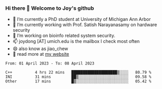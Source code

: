 ### Hi there 👋 Welcome to Joy's github

- 🔭 I’m currently a PhD student at University of Michigan Ann Arbor
- 🌱 I’m currently working with Prof. Satish Narayanasamy on hardware security
- 👯 I’m working on bioinfo related system security. 
- 📫 joydong [AT] umich.edu is the mailbox I check most often
- 😄 also know as jiao_chew
- 💬 read more at [my website](https://joydddd.github.io/)
<!--START_SECTION:waka-->

```text
From: 01 April 2023 - To: 08 April 2023

C++          4 hrs 22 mins   ████████████████████▒░░░░   80.79 %
INI          31 mins         ██▒░░░░░░░░░░░░░░░░░░░░░░   09.58 %
Other        17 mins         █▒░░░░░░░░░░░░░░░░░░░░░░░   05.42 %
```

<!--END_SECTION:waka-->
